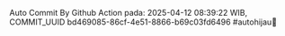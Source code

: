 Auto Commit By Github Action pada: 2025-04-12 08:39:22 WIB, COMMIT_UUID bd469085-86cf-4e51-8866-b69c03fd6496 #autohijau🗿
